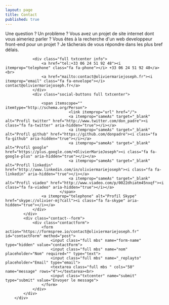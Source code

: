```yaml
---
layout: page
title: Contact
published: true
---
```

<section class="contact">
    <p>Une question ? Un problème ? Vous avez un projet de site internet dont vous aimeriez parler ?
Vous êtes à la recherche d'un web developpeur front-end pour un projet ? Je tâcherais de vous répondre dans les plus bref délais.</p>
    <div class="contact-container grid has-gutter">
            <div class="contact--text">

                <div class="full txtcenter info">
                    <a href="tel:+33 06 24 51 92 48"><i itemprop="telephone" class="fa fa-phone"></i> +33 06 24 51 92 48</a>                    <br>
                    <a href="mailto:contact@oliviermariejoseph.fr"><i itemprop="email" class="fa fa-envelope"></i> contact@oliviermariejoseph.fr</a>
                </div>
                <div class="social-buttons full txtcenter">

                    <span itemscope="" itemtype="http://schema.org/Person">
                                <link itemprop="url" href="/"> 
                                <a itemprop="sameAs" target="_blank" alt="Profil twitter" href="http://www.twitter.com/don_padre"><i class="fa fa-twitter" aria-hidden="true"></i></a>
                                <a itemprop="sameAs" target="_blank" alt="Profil github" href="https://github.com/donpadre"><i class="fa fa-github" aria-hidden="true"></i></a>
                                <a itemprop="sameAs" target="_blank" alt="Profil google" href="https://plus.google.com/+OlivierMarieJoseph"><i class="fa fa-google-plus" aria-hidden="true"></i></a>
                                <a itemprop="sameAs" target="_blank" alt="Profil linkedin" href="http://www.linkedin.com/in/oliviermariejoseph"><i class="fa fa-linkedin" aria-hidden="true"></i></a>
                                <a itemprop="sameAs" target="_blank" alt="Profil viadeo" href="http://www.viadeo.com/p/0022dhiatm45nxqf"><i class="fa fa-viadeo" aria-hidden="true"></i></a>
                            </span>
                    <a itemprop="telephone" alt="Profil Skype" href="skype://olivier-mj?call"><i class="fa fa-skype" aria-hidden="true"></i></a>
                </div>
            </div>
            <div class="contact--form">
                <div class="contactform">
                    <form action="https://formspree.io/contact@oliviermariejoseph.fr" id="contactForm" method="post">
                        <input class="full mbs" name="form-name" type="hidden" value="contactForm">
                        <input class="full mbs" name="nom" placeholder="Nom" required="" type="text">
                        <input class="full mbs" name="_replayto" placeholder="Email" type="email">
                        <textarea class="full mbs " cols="50" name="message" rows="4"></textarea><br>
                        <input class="txtcenter" name="submit" type="submit" value="Envoyer le message">
                    </form>
                </div>
            </div>
        </div>
</section>
